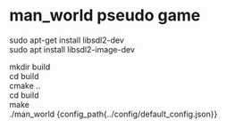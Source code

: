 # man_world pseudo game  
sudo apt-get install libsdl2-dev  
sudo apt install libsdl2-image-dev  

mkdir build  
cd build  
cmake ..  
cd build  
make  
./man_world {config_path{../config/default_config.json}}
